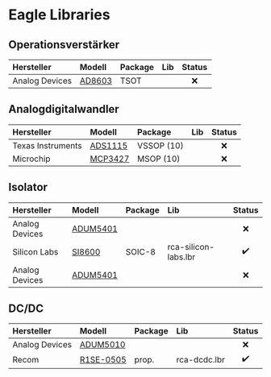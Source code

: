 # Eagle Libraries





## Operationsverstärker

| Hersteller        | Modell                                                                 | Package    | Lib                  | Status             |
|:------------------|:-----------------------------------------------------------------------|:-----------|:---------------------|:------------------:|
| Analog Devices    | [AD8603](../../datasheets/AnalogDevices_AD8603_8607_8609.pdf)          | TSOT       |                      | :x:                |


## Analogdigitalwandler

| Hersteller        | Modell                                                                 | Package    | Lib                  | Status             |
|:------------------|:-----------------------------------------------------------------------|:-----------|:---------------------|:------------------:|
| Texas Instruments | [ADS1115](../../datasheets/TexasInstruments_ADS111x.pdf)               | VSSOP (10) |                      | :x:                |
| Microchip         | [MCP3427](../../datasheets/Microchip_MCP342x_22226a.pdf)               | MSOP (10)  |                      | :x:                |


## Isolator

| Hersteller        | Modell                                                                 | Package    | Lib                  | Status             |
|:------------------|:-----------------------------------------------------------------------|:-----------|:---------------------|:------------------:|
| Analog Devices    | [ADUM5401](../../datasheets/AnalogDevices_ADUM5401_5402_5403_5404.pdf) |            |                      | :x:                |
| Silicon Labs      | [SI8600](../../datasheets/SiliconLabs_SI860x.pdf                   )   | SOIC-8     | rca-silicon-labs.lbr | :heavy_check_mark: |
| Analog Devices    | [ADUM5401](../../datasheets/AnalogDevices_ADUM5401_5402_5403_5404.pdf) |            |                      | :x:                |


## DC/DC

| Hersteller        | Modell                                                                 | Package    | Lib                  | Status             |
|:------------------|:-----------------------------------------------------------------------|:-----------|:---------------------|:------------------:|
| Analog Devices    | [ADUM5010](../../datasheets/AnalogDevices_ADuM5010.pdf)                |            |                      | :x:                |
| Recom             | [R1SE-0505](../../datasheets/Recom_R1SE.pdf)                           | prop.      | rca-dcdc.lbr         | :heavy_check_mark: |